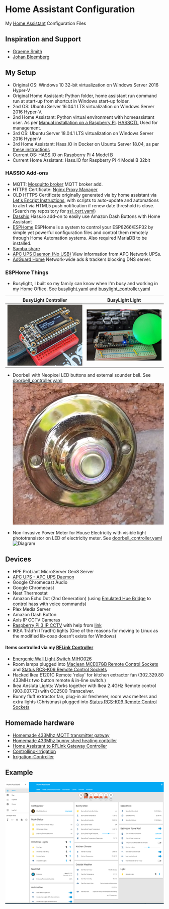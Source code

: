 # Home Assistant Configuration

My [Home Assistant](https://home-assistant.io/) Configuration Files

## Inspiration and Support

- [Graeme Smith](https://github.com/Instagraeme)
- [Johan Bloemberg](https://github.com/aequitas)

## My Setup

- Original OS: Windows 10 32-bit virtualization on Windows Server 2016 Hyper-V
- Original Home Assistant: Python folder, home assistant run command run at start-up from shortcut in Windows start-up folder.
- 2nd OS: Ubuntu Server 16.04.1 LTS virtualization on Windows Server 2016 Hyper-V.
- 2nd Home Assistant: Python virtual environment with homeassistant user. As per [Manual installation on a Raspberry Pi](https://www.home-assistant.io/docs/installation/raspberry-pi/). [HASSCTL](https://github.com/dale3h/hassctl) Used for management.
- 3rd OS: Ubuntu Server 18.04.1 LTS virtualization on Windows Server 2016 Hyper-V
- 3rd Home Assistant: Hass.IO in Docker on Ubuntu Server 18.04, as per [these instructions](https://bonani.tech/how-to-install-hass.io-on-ubuntu-server-18.04/)
- Current OS: HASS.IO on Raspberry Pi 4 Model B
- Current Home Assistant: Hass.IO for Raspberry Pi 4 Model B 32bit
### HASSIO Add-ons
- MQTT: [Mosquitto broker](https://github.com/home-assistant/hassio-addons/tree/master/mosquitto) MQTT broker add.
- HTTPS Certificate: [Nginx Proxy Manager](https://github.com/hassio-addons/addon-nginx-proxy-manager)
- OLD HTTPS Certificate originally generated via by home assistant via [Let's Encript Instructions](https://home-assistant.io/docs/ecosystem/certificates/lets_encrypt/), with scripts to auto-update and automations to alert via HTML5 push notification if renew date threshold is close. (Search my repository for [ssl_cert.yaml](https://github.com/Genestealer/Home-Assistant-Configuration/blob/master/includes/automation/ssl_cert.yaml))
- [Dasshio](https://github.com/danimtb/dasshio) Hass.io add-on to easily use Amazon Dash Buttons with Home Assistant
- [ESPHome](https://esphome.io/) ESPHome is a system to control your ESP8266/ESP32 by simple yet powerful configuration files and control them remotely through Home Automation systems. Also required MariaDB to be installed.
- [Samba share](https://home-assistant.io/addons/samba/)
- [APC UPS Daemon (No USB)](https://github.com/korylprince/hassio-apcupsd/tree/master/apcupsd_net) View information from APC Network UPSs.
- [AdGuard Home](https://github.com/hassio-addons/addon-adguard-home) Network-wide ads & trackers blocking DNS server.


### ESPHome Things
 - Busylight, I built so my family can know when I'm busy and working in my Home Office. See [busylight.yaml](https://github.com/genestealer/Home-Assistant-Configuration/blob/master/esphome/busylight.yaml) and [busylight_controller.yaml](https://github.com/genestealer/Home-Assistant-Configuration/blob/master/esphome/busylight_controller.yaml)

| BusyLight Controller  | BusyLight Light |
| ------------- | ------------- |
| ![Diagram](https://raw.githubusercontent.com/genestealer/Home-Assistant-Configuration/master/esphome/images/busylight_controller.jpg)  | ![Diagram](https://raw.githubusercontent.com/genestealer/Home-Assistant-Configuration/master/esphome/images/busylight_light.jpg)  |

 - Doorbell with Neopixel LED buttons and external sounder bell. See [doorbell_controller.yaml](https://github.com/genestealer/Home-Assistant-Configuration/blob/master/esphome/doorbell_controller.yaml)
 ![Diagram](https://raw.githubusercontent.com/genestealer/Home-Assistant-Configuration/master/esphome/images/doorbell.jpg)
 
 - Non-Invasive Power Meter for House Electricity with visible light phototransistor on LED of electricity meter. See [doorbell_controller.yaml](https://github.com/genestealer/Home-Assistant-Configuration/blob/master/esphome/doorbell_controller.yaml)
  ![Diagram](https://raw.githubusercontent.com/genestealer/Home-Assistant-Configuration/master/esphome/images/powermeter.jpg)

## Devices

- HPE ProLiant MicroServer Gen8 Server
- [APC UPS - APC UPS Daemon](http://www.apcupsd.org/wordpress/)
- Google Chromecast Audio
- Google Chromecast
- Nest Thermostat
- Amazon Echo Dot (2nd Generation) (using [Emulated Hue Bridge](https://home-assistant.io/components/emulated_hue/) to control hass with voice commands)
- Plex Media Server
- Amazon Dash Button 
- Axis IP CCTV Cameras
- [Raspberry Pi 3 IP CCTV](https://github.com/Motion-Project/motion) with help from [link](https://pimylifeup.com/raspberry-pi-webcam-server)
- IKEA Trådfri (Tradfri) lights (One of the reasons for moving to Linux as the modified lib-coap doesn’t exists for Windows)

#### Items controlled via my [RFLink Controller](https://github.com/Genestealer/Home-Assistant-RFLink-Gateway-ESP8266)
- [Energenie Wall Light Switch MIHO026](https://energenie4u.co.uk/catalogue/product/MIHO026)
- Room lamps plugged into [Maclean MCE07GB Remote Control Sockets](https://www.amazon.co.uk/Maclean-MCE07GB-Control-Sockets-Programmable/dp/B00OV1TTU6) and [Status RCS-K09 Remote Control Sockets](https://www.amazon.co.uk/Status-Remote-Control-Socket-Pack/dp/B003XOXAVG)
- Hacked Ikea E1201C Remote 'relay' for kitchen extractor fan (302.329.80 433MHz two button remote & in-line switch.)
- Ikea Ansluta Lights: Works together with Ikea 2.4GHz Remote control (903.007.73) with CC2500 Transceiver.
- Bunny fluff extractor fan, plug-in air freshener, room wax melters and extra lights (Christmas) plugged into [Status RCS-K09 Remote Control Sockets](https://www.amazon.co.uk/Status-Remote-Control-Socket-Pack/dp/B003XOXAVG)


## Homemade hardware
- [Homemade 433Mhz MQTT transmitter gatway](https://github.com/Genestealer/ESP8266-433Mhz-Controller-Gateway)
- [Homemade 433Mhz bunny shed heating contoller](https://github.com/Genestealer/Bunny-Shed-Climate-Control)
- [Home Assistant to RFLink Gateway Controller](https://github.com/Genestealer/Home-Assistant-RFLink-Gateway-ESP8266)
- [Controllino-Irrigation](https://github.com/genestealer/Controllino-Irrigation)
- [Irrigation-Controller](https://github.com/genestealer/Irrigation-Controller)


## Example
![Home Assistant](git_photos/example_screen.PNG)
